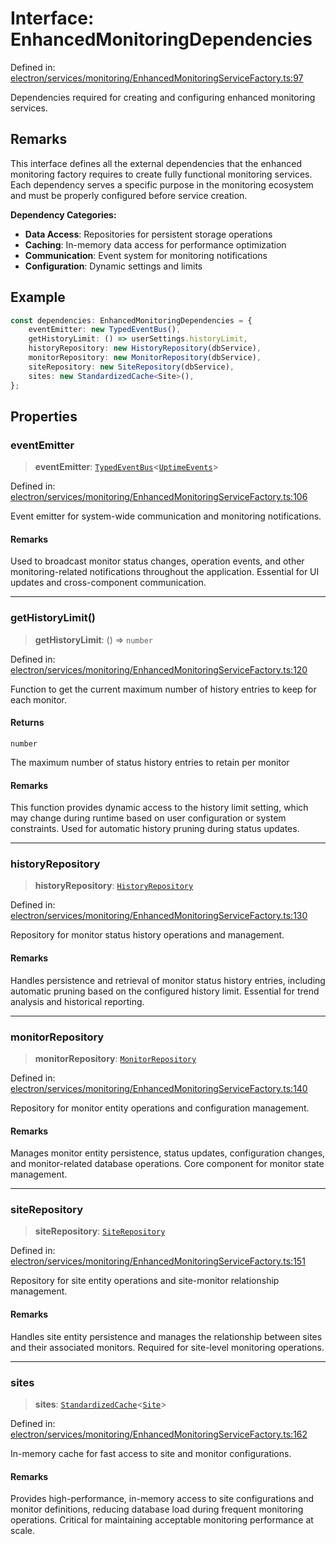 # Interface: EnhancedMonitoringDependencies

Defined in: [electron/services/monitoring/EnhancedMonitoringServiceFactory.ts:97](https://github.com/Nick2bad4u/Uptime-Watcher/blob/main/electron/services/monitoring/EnhancedMonitoringServiceFactory.ts#L97)

Dependencies required for creating and configuring enhanced monitoring
services.

## Remarks

This interface defines all the external dependencies that the enhanced
monitoring factory requires to create fully functional monitoring services.
Each dependency serves a specific purpose in the monitoring ecosystem and
must be properly configured before service creation.

**Dependency Categories:**

- **Data Access**: Repositories for persistent storage operations
- **Caching**: In-memory data access for performance optimization
- **Communication**: Event system for monitoring notifications
- **Configuration**: Dynamic settings and limits

## Example

```typescript
const dependencies: EnhancedMonitoringDependencies = {
    eventEmitter: new TypedEventBus(),
    getHistoryLimit: () => userSettings.historyLimit,
    historyRepository: new HistoryRepository(dbService),
    monitorRepository: new MonitorRepository(dbService),
    siteRepository: new SiteRepository(dbService),
    sites: new StandardizedCache<Site>(),
};
```

## Properties

### eventEmitter

> **eventEmitter**: [`TypedEventBus`](../../../../events/TypedEventBus/classes/TypedEventBus.md)\<[`UptimeEvents`](../../../../events/eventTypes/interfaces/UptimeEvents.md)\>

Defined in: [electron/services/monitoring/EnhancedMonitoringServiceFactory.ts:106](https://github.com/Nick2bad4u/Uptime-Watcher/blob/main/electron/services/monitoring/EnhancedMonitoringServiceFactory.ts#L106)

Event emitter for system-wide communication and monitoring notifications.

#### Remarks

Used to broadcast monitor status changes, operation events, and other
monitoring-related notifications throughout the application. Essential
for UI updates and cross-component communication.

***

### getHistoryLimit()

> **getHistoryLimit**: () => `number`

Defined in: [electron/services/monitoring/EnhancedMonitoringServiceFactory.ts:120](https://github.com/Nick2bad4u/Uptime-Watcher/blob/main/electron/services/monitoring/EnhancedMonitoringServiceFactory.ts#L120)

Function to get the current maximum number of history entries to keep for
each monitor.

#### Returns

`number`

The maximum number of status history entries to retain per
  monitor

#### Remarks

This function provides dynamic access to the history limit setting, which
may change during runtime based on user configuration or system
constraints. Used for automatic history pruning during status updates.

***

### historyRepository

> **historyRepository**: [`HistoryRepository`](../../../database/HistoryRepository/classes/HistoryRepository.md)

Defined in: [electron/services/monitoring/EnhancedMonitoringServiceFactory.ts:130](https://github.com/Nick2bad4u/Uptime-Watcher/blob/main/electron/services/monitoring/EnhancedMonitoringServiceFactory.ts#L130)

Repository for monitor status history operations and management.

#### Remarks

Handles persistence and retrieval of monitor status history entries,
including automatic pruning based on the configured history limit.
Essential for trend analysis and historical reporting.

***

### monitorRepository

> **monitorRepository**: [`MonitorRepository`](../../../database/MonitorRepository/classes/MonitorRepository.md)

Defined in: [electron/services/monitoring/EnhancedMonitoringServiceFactory.ts:140](https://github.com/Nick2bad4u/Uptime-Watcher/blob/main/electron/services/monitoring/EnhancedMonitoringServiceFactory.ts#L140)

Repository for monitor entity operations and configuration management.

#### Remarks

Manages monitor entity persistence, status updates, configuration
changes, and monitor-related database operations. Core component for
monitor state management.

***

### siteRepository

> **siteRepository**: [`SiteRepository`](../../../database/SiteRepository/classes/SiteRepository.md)

Defined in: [electron/services/monitoring/EnhancedMonitoringServiceFactory.ts:151](https://github.com/Nick2bad4u/Uptime-Watcher/blob/main/electron/services/monitoring/EnhancedMonitoringServiceFactory.ts#L151)

Repository for site entity operations and site-monitor relationship
management.

#### Remarks

Handles site entity persistence and manages the relationship between
sites and their associated monitors. Required for site-level monitoring
operations.

***

### sites

> **sites**: [`StandardizedCache`](../../../../utils/cache/StandardizedCache/classes/StandardizedCache.md)\<[`Site`](../../../../../shared/types/interfaces/Site.md)\>

Defined in: [electron/services/monitoring/EnhancedMonitoringServiceFactory.ts:162](https://github.com/Nick2bad4u/Uptime-Watcher/blob/main/electron/services/monitoring/EnhancedMonitoringServiceFactory.ts#L162)

In-memory cache for fast access to site and monitor configurations.

#### Remarks

Provides high-performance, in-memory access to site configurations and
monitor definitions, reducing database load during frequent monitoring
operations. Critical for maintaining acceptable monitoring performance at
scale.
